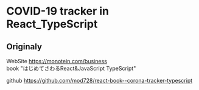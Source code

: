 # COVID-19 tracker in React_TypeScript  

## Originaly  
WebSite https://monotein.com/business  
book "はじめてさわるReact&JavaScript TypeScript"  

github https://github.com/mod728/react-book--corona-tracker-typescript